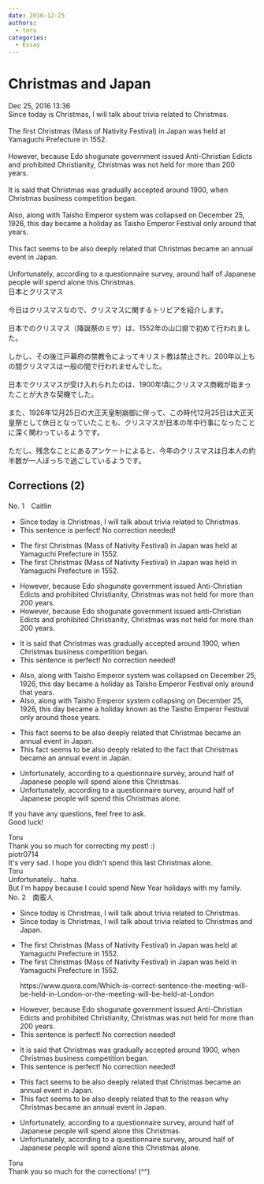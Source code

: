 ```yaml
---
date: 2016-12-25
authors:
  - toru
categories:
  - Essay
---
```


<h1 id="subject_show">Christmas and Japan</h1>
<div class="date">Dec 25, 2016 13:36</div>
<div id="post"><div id="body_show_ori">
Since today is Christmas, I will talk about trivia related to Christmas.<br/><br/>The first Christmas (Mass of Nativity Festival) in Japan was held at Yamaguchi Prefecture in 1552.<br/><br/>However, because Edo shogunate government issued Anti-Christian Edicts and prohibited Christianity, Christmas was not held for more than 200 years.<br/><br/>It is said that Christmas was gradually accepted around 1900, when Christmas business competition began. <br/><br/>Also, along with Taisho Emperor system was collapsed on December 25, 1926, this day became a holiday as Taisho Emperor Festival only around that years.<br/><br/>This fact seems to be also deeply related that Christmas became an annual event in Japan.<br/><br/>Unfortunately, according to a questionnaire survey, around half of Japanese people will spend alone this Christmas.
</div></div>

<!-- more -->

<div id="post_ja"><div id="body_show_mo">
日本とクリスマス<br/><br/>今日はクリスマスなので、クリスマスに関するトリビアを紹介します。<br/><br/>日本でのクリスマス（降誕祭のミサ）は、1552年の山口県で初めて行われました。<br/><br/>しかし、その後江戸幕府の禁教令によってキリスト教は禁止され、200年以上もの間クリスマスは一般の間で行われませんでした。<br/><br/>日本でクリスマスが受け入れられたのは、1900年頃にクリスマス商戦が始まったことが大きな契機でした。<br/><br/>また、1926年12月25日の大正天皇制崩御に伴って、この時代12月25日は大正天皇祭として休日となっていたことも、クリスマスが日本の年中行事になったことに深く関わっているようです。<br/><br/>ただし、残念なことにあるアンケートによると、今年のクリスマスは日本人の約半数が一人ぼっちで過ごしているようです。
</div></div>

## Corrections (2)
<div id="block"><div class="first_name"> No. 1　<span class="just_name">Caitlin</span></div><div id="block2">
<ul class="correction_field">
<li class="incorrect">Since today is Christmas, I will talk about trivia related to Christmas.</li>
<li class="corrected perfect">This sentence is perfect! No correction needed!</li>
</ul>
<ul class="correction_field">
<li class="incorrect">The first Christmas (Mass of Nativity Festival) in Japan was held at Yamaguchi Prefecture in 1552.</li>
<li class="corrected correct">
The first Christmas (Mass of Nativity Festival) in Japan was held <span class="f_blue">in</span> Yamaguchi Prefecture in 1552.
</li>
</ul>
<ul class="correction_field">
<li class="incorrect">However, because Edo shogunate government issued Anti-Christian Edicts and prohibited Christianity, Christmas was not held for more than 200 years.</li>
<li class="corrected correct">
However, because Edo shogunate government issued <span class="f_blue">a</span>nti-Christian Edicts and prohibited Christianity, Christmas was not held for more than 200 years.
</li>
</ul>
<ul class="correction_field">
<li class="incorrect">It is said that Christmas was gradually accepted around 1900, when Christmas business competition began.</li>
<li class="corrected perfect">This sentence is perfect! No correction needed!</li>
</ul>
<ul class="correction_field">
<li class="incorrect">Also, along with Taisho Emperor system was collapsed on December 25, 1926, this day became a holiday as Taisho Emperor Festival only around that years.</li>
<li class="corrected correct">
Also, along with Taisho Emperor system <span class="f_blue">collapsing</span> on December 25, 1926, this day became a holiday <span class="f_red">known </span>as <span class="f_red">the </span>Taisho Emperor Festival only around <span class="f_blue">those</span> years.
</li>
</ul>
<ul class="correction_field">
<li class="incorrect">This fact seems to be also deeply related that Christmas became an annual event in Japan.</li>
<li class="corrected correct">
This fact seems to be also deeply related <span class="f_red">to the fact</span> that Christmas became an annual event in Japan.
</li>
</ul>
<ul class="correction_field">
<li class="incorrect">Unfortunately, according to a questionnaire survey, around half of Japanese people will spend alone this Christmas.</li>
<li class="corrected correct">
Unfortunately, according to a questionnaire survey, around half of Japanese people will spend <span class="f_blue">this Christmas alone</span>.
</li>
</ul>
<p class="comment_small">
 If you have any questions, feel free to ask.
 <br/>
 Good luck!
</p>

</div><div class="name"><span class="just_name">Toru</span><br>
Thank you so much for correcting my post! :)
</div>
<div class="name"><span class="just_name">piotr0714</span><br>
It's very sad. I hope you didn't spend this last Christmas alone. <br/>
</div>
<div class="name"><span class="just_name">Toru</span><br>
Unfortunately... haha.<br/>But I'm happy because I could spend New Year holidays with my family.
</div>
</div>
<div id="block"><div class="first_name"> No. 2　<span class="just_name">南蛮人</span></div><div id="block2">
<ul class="correction_field">
<li class="incorrect">Since today is Christmas, I will talk about trivia related to Christmas.</li>
<li class="corrected correct">
Since today is Christmas, I will talk about trivia related to Christmas <span class="f_gray">and Japan</span>.
</li>
</ul>
<ul class="correction_field">
<li class="incorrect">The first Christmas (Mass of Nativity Festival) in Japan was held at Yamaguchi Prefecture in 1552.</li>
<li class="corrected correct">
The first Christmas (Mass of Nativity Festival) in Japan was held <span class="f_bold"><span class="f_blue">in</span></span> Yamaguchi Prefecture in 1552.
<p class="correction_comment">https://www.quora.com/Which-is-correct-sentence-the-meeting-will-be-held-in-London-or-the-meeting-will-be-held-at-London</p>
</li>
</ul>
<ul class="correction_field">
<li class="incorrect">However, because Edo shogunate government issued Anti-Christian Edicts and prohibited Christianity, Christmas was not held for more than 200 years.</li>
<li class="corrected perfect">This sentence is perfect! No correction needed!</li>
</ul>
<ul class="correction_field">
<li class="incorrect">It is said that Christmas was gradually accepted around 1900, when Christmas business competition began.</li>
<li class="corrected perfect">This sentence is perfect! No correction needed!</li>
</ul>
<ul class="correction_field">
<li class="incorrect">This fact seems to be also deeply related that Christmas became an annual event in Japan.</li>
<li class="corrected correct">
This fact seems to be also deeply related <span class="sline"><span class="f_red">that</span></span> <span class="f_blue">to the reason</span> <span class="f_blue">why</span> Christmas became an annual event in Japan.
</li>
</ul>
<ul class="correction_field">
<li class="incorrect">Unfortunately, according to a questionnaire survey, around half of Japanese people will spend alone this Christmas.</li>
<li class="corrected correct">
Unfortunately, according to a questionnaire survey, around half of Japanese people will spend <span class="f_red"><span class="sline">alone</span></span> this Christmas <span class="f_blue">alone</span>.
</li>
</ul>
</div><div class="name"><span class="just_name">Toru</span><br>
Thank you so much for the corrections! (^^)
</div>
</div>
